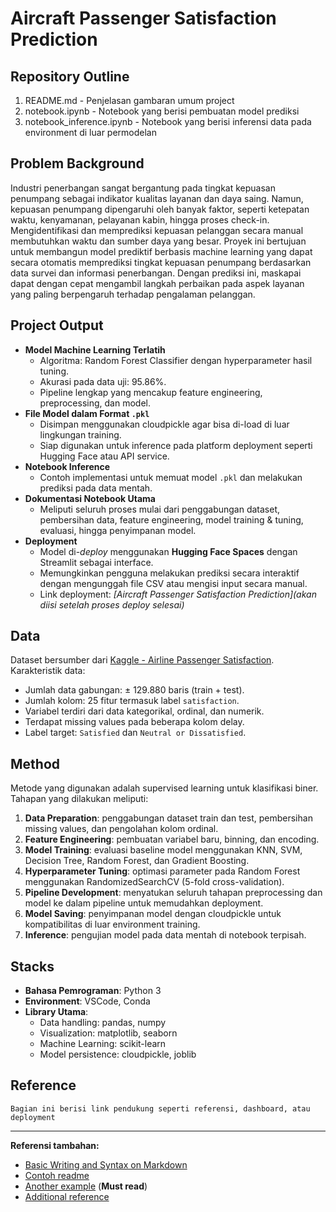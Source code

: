 # Aircraft Passenger Satisfaction Prediction

## Repository Outline

1. README.md - Penjelasan gambaran umum project
2. notebook.ipynb - Notebook yang berisi pembuatan model prediksi
3. notebook_inference.ipynb - Notebook yang berisi inferensi data pada environment di luar permodelan

## Problem Background

Industri penerbangan sangat bergantung pada tingkat kepuasan penumpang sebagai indikator kualitas layanan dan daya saing. Namun, kepuasan penumpang dipengaruhi oleh banyak faktor, seperti ketepatan waktu, kenyamanan, pelayanan kabin, hingga proses check-in. Mengidentifikasi dan memprediksi kepuasan pelanggan secara manual membutuhkan waktu dan sumber daya yang besar.
Proyek ini bertujuan untuk membangun model prediktif berbasis machine learning yang dapat secara otomatis memprediksi tingkat kepuasan penumpang berdasarkan data survei dan informasi penerbangan. Dengan prediksi ini, maskapai dapat dengan cepat mengambil langkah perbaikan pada aspek layanan yang paling berpengaruh terhadap pengalaman pelanggan.

## Project Output

- **Model Machine Learning Terlatih**
  - Algoritma: Random Forest Classifier dengan hyperparameter hasil tuning.
  - Akurasi pada data uji: 95.86%.
  - Pipeline lengkap yang mencakup feature engineering, preprocessing, dan model.
- **File Model dalam Format `.pkl`**
  - Disimpan menggunakan cloudpickle agar bisa di-load di luar lingkungan training.
  - Siap digunakan untuk inference pada platform deployment seperti Hugging Face atau API service.
- **Notebook Inference**
  - Contoh implementasi untuk memuat model `.pkl` dan melakukan prediksi pada data mentah.
- **Dokumentasi Notebook Utama**
  - Meliputi seluruh proses mulai dari penggabungan dataset, pembersihan data, feature engineering, model training & tuning, evaluasi, hingga penyimpanan model.
- **Deployment**
  - Model di-*deploy* menggunakan **Hugging Face Spaces** dengan Streamlit sebagai interface.
  - Memungkinkan pengguna melakukan prediksi secara interaktif dengan mengunggah file CSV atau mengisi input secara manual.
  - Link deployment: *[Aircraft Passenger Satisfaction Prediction](akan diisi setelah proses deploy selesai)*

## Data

Dataset bersumber dari [Kaggle - Airline Passenger Satisfaction](https://www.kaggle.com/datasets/teejmahal20/airline-passenger-satisfaction/data).  
Karakteristik data:
- Jumlah data gabungan: ± 129.880 baris (train + test).
- Jumlah kolom: 25 fitur termasuk label `satisfaction`.
- Variabel terdiri dari data kategorikal, ordinal, dan numerik.
- Terdapat missing values pada beberapa kolom delay.
- Label target: `Satisfied` dan `Neutral or Dissatisfied`.

## Method

Metode yang digunakan adalah supervised learning untuk klasifikasi biner.  
Tahapan yang dilakukan meliputi:
1. **Data Preparation**: penggabungan dataset train dan test, pembersihan missing values, dan pengolahan kolom ordinal.
2. **Feature Engineering**: pembuatan variabel baru, binning, dan encoding.
3. **Model Training**: evaluasi baseline model menggunakan KNN, SVM, Decision Tree, Random Forest, dan Gradient Boosting.
4. **Hyperparameter Tuning**: optimasi parameter pada Random Forest menggunakan RandomizedSearchCV (5-fold cross-validation).
5. **Pipeline Development**: menyatukan seluruh tahapan preprocessing dan model ke dalam pipeline untuk memudahkan deployment.
6. **Model Saving**: penyimpanan model dengan cloudpickle untuk kompatibilitas di luar environment training.
7. **Inference**: pengujian model pada data mentah di notebook terpisah.

## Stacks

- **Bahasa Pemrograman**: Python 3
- **Environment**: VSCode, Conda
- **Library Utama**:
  - Data handling: pandas, numpy
  - Visualization: matplotlib, seaborn
  - Machine Learning: scikit-learn
  - Model persistence: cloudpickle, joblib

## Reference
`Bagian ini berisi link pendukung seperti referensi, dashboard, atau deployment`

---

**Referensi tambahan:**
- [Basic Writing and Syntax on Markdown](https://docs.github.com/en/get-started/writing-on-github/getting-started-with-writing-and-formatting-on-github/basic-writing-and-formatting-syntax)
- [Contoh readme](https://github.com/fahmimnalfrzki/Swift-XRT-Automation)
- [Another example](https://github.com/sanggusti/final_bangkit) (**Must read**)
- [Additional reference](https://www.freecodecamp.org/news/how-to-write-a-good-readme-file/)
